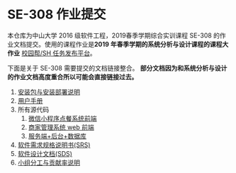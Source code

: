 # SE-308 作业提交



本仓库为中山大学 2016 级软件工程，2019春季学期综合实训课程 SE-308 的作业文档提交。使用的课程作业是**2019 年春季学期的系统分析与设计课程的课程大作业** [校园帮/SH 任务发布平台](https://teamwego.github.io/dashboard/)。



下面是关于 SE-308 需要提交的文档链接整合。 **部分文档因为和系统分析与设计的作业文档高度重合所以可能会直接链接过去。**



1. [安装包与安装部署说明](https://teamwego.github.io/dashboard/08-04-Deployment.html)
2. [用户手册](用户手册.html)
3. 所有源代码
   1. [微信小程序点餐系统前端](https://github.com/rookies-sysu/Order-System-Frontend/releases/tag/final)
   2. [商家管理系统 web 前端](https://github.com/rookies-sysu/Management-System-Frontend/releases/tag/final)
   3. [服务端+后台+数据库](https://github.com/rookies-sysu/Order-System-Backend/releases/tag/final)
4. [软件需求规格说明书(SRS)](软件需求规格说明书)
5. [软件设计文档(SDS)](软件设计文档)
6. [小组分工与贡献率说明](小组分工与贡献率说明)



